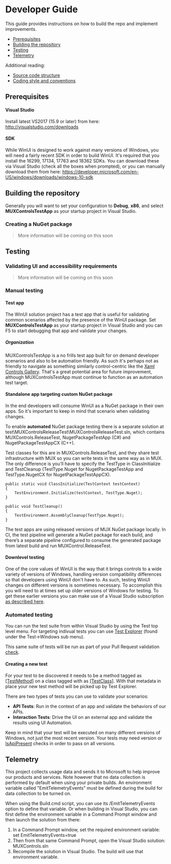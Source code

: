 ﻿# Developer Guide

This guide provides instructions on how to build the repo and implement 
improvements.

* [Prerequisites](developer_guide.md#Prerequisites)
* [Building the repository](developer_guide.md#Building-the-repository)
* [Testing](developer_guide.md#Testing)
* [Telemetry](developer_guide.md#Telemetry)

Additional reading:

* [Source code structure](source_code_structure.md)
* [Coding style and conventions](code_style_and_conventions.md)


## Prerequisites
#### Visual Studio

Install latest VS2017 (15.9 or later) from here: http://visualstudio.com/downloads

#### SDK

While WinUI is designed to work against many versions of Windows, you will need 
a fairly recent SDK in order to build WinUI. It's required that you install the 
16299, 17134, 17763 and 18362 SDKs. You can download these via Visual Studio (check 
all the boxes when prompted), or you can manually download them from here: 
https://developer.microsoft.com/en-US/windows/downloads/windows-10-sdk

<!-- 
You will also need to install The Windows 10 Insider SDK 18323. The easiest way 
to install this is to run the Install-WindowsSdkISO.ps1 script from this repo in
an Administrator Powershell window:

 `.\build\Install-WindowsSdkISO.ps1 18323` -->

## Building the repository

Generally you will want to set your configuration to **Debug**, **x86**, and 
select **MUXControlsTestApp** as your startup project in Visual Studio.

### Creating a NuGet package

> More information will be coming on this soon

## Testing

### Validating UI and accessibility requirements

> More information will be coming on this soon

### Manual testing

#### Test app

The WinUI solution project has a test app that is useful for validating common 
scenarios affected by the presence of the WinUI package.  Set 
**MUXControlsTestApp** as your startup project in Visual Studio and you can F5 
to start debugging that app and validate your changes.

##### Organization

MUXControlsTestApp is a no frills test app built for on demand developer 
scenarios and also to be automation friendly. As such it's perhaps not as 
friendly to navigate as something similarly control-centric like the 
[Xaml Controls Gallery](https://github.com/Microsoft/Xaml-Controls-Gallery/). 
That's a great potential area for future improvement, although 
MUXControlsTestApp must continue to function as an automation test target. 

#### Standalone app targeting custom NuGet package

In the end developers will consume WinUI as a NuGet package in their own apps. 
So it's important to keep in mind that scenario when validating changes.

To enable **automated** NuGet package testing there is a separate solution at 
test\MUXControlsReleaseTest\MUXControlsReleaseTest.sln, which contains
MUXControls.ReleaseTest, NugetPackageTestApp (C#) and NugetPackageTestAppCX 
(C++).

Test classes for this are in MUXControls.ReleaseTest, and they share test 
infrastructure with MUX so you can write tests in the same way as in MUX. 
The only difference is you’ll have to specify the TestType in ClassInitialize 
and TestCleanup (TestType.Nuget for NugetPackageTestApp and TestType.NugetCX 
for NugetPackageTestAppCX). 
```
public static void ClassInitialize(TestContext testContext)
{
    TestEnvironment.Initialize(testContext, TestType.Nuget);
}

public void TestCleanup()
{
    TestEnvironment.AssemblyCleanup(TestType.Nuget);
}
```
The test apps are using released versions of MUX NuGet package locally. In CI, 
the test pipeline will generate a NuGet package for each build, and there’s a 
separate pipeline configured to consume the generated package from latest 
build and run MUXControl.ReleaseTest.

#### Downlevel testing

One of the core values of WinUI is the way that it brings controls to a wide 
variety of versions of Windows, handling version compatibility differences so 
that developers using WinUI don't have to. As such, testing WinUI changes on 
different versions is sometimes necessary. To accomplish this you will need to 
at times set up older versions of Windows for testing. To get these earlier 
versions you can make use of a Visual Studio subscription [as described here](https://docs.microsoft.com/azure/virtual-machines/windows/client-images).

### Automated testing

You can run the test suite from within Visual Studio by using the Test top 
level menu. For targeting indivual tests you can use [Test Explorer](https://docs.microsoft.com/en-us/visualstudio/test/run-unit-tests-with-test-explorer?view=vs-2017) 
(found under the Test->Windows sub menu).

This same suite of tests will be run as part of your Pull Request validation 
[check](contribution_workflow.md#Checks).

#### Creating a new test

For your test to be discovered it needs to be a method tagged as [\[TestMethod\]](https://docs.microsoft.com/en-us/dotnet/api/microsoft.visualstudio.testtools.unittesting.testmethodattribute?view=mstest-net-1.2.0) 
on a class tagged with as [\[TestClass\]](https://docs.microsoft.com/en-us/dotnet/api/microsoft.visualstudio.testtools.unittesting.testclassattribute?view=mstest-net-1.2.0). 
With that metadata in place your new test method will be picked up by Test 
Explorer.

There are two types of tests you can use to validate your scenarios:
* **API Tests**: Run in the context of an app and validate the behaviors of our 
APIs. 
* **Interaction Tests**: Drive the UI on an external app and validate the 
results using UI Automation.

Keep in mind that your test will be executed on many different versions of 
Windows, not just the most recent version. Your tests may need version or 
[IsApiPresent](https://docs.microsoft.com/en-us/uwp/api/windows.foundation.metadata.apiinformation.istypepresent) 
checks in order to pass on all versions.

## Telemetry

This project collects usage data and sends it to Microsoft to help improve our 
products and services. Note however that no data collection is performed by default
when using your private builds. An environment variable called "EmitTelemetryEvents"
must be defined during the build for data collection to be turned on.

When using the Build.cmd script, you can use its /EmitTelemetryEvents option to define
that variable.
Or when building in Visual Studio, you can first define the environment variable in a
Command Prompt window and then launch the solution from there:

1. In a Command Prompt window, set the required environment variable: set EmitTelemetryEvents=true
2. Then from that same Command Prompt, open the Visual Studio solution: MUXControls.sln
3. Recompile the solution in Visual Studio. The build will use that environment variable.
